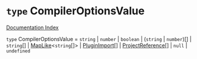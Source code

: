 # `type` CompilerOptionsValue

[Documentation Index](../README.md)

`type` CompilerOptionsValue = `string` | `number` | `boolean` | (`string` | `number`)\[] | `string`\[] | [MapLike](../interface.MapLike/README.md)\<`string`\[]> | [PluginImport](../interface.PluginImport/README.md)\[] | [ProjectReference](../interface.ProjectReference/README.md)\[] | `null` | `undefined`